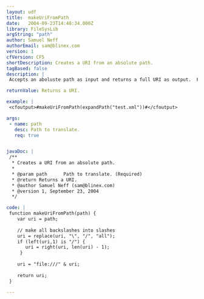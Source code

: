 ```yaml
---
layout: udf
title:  makeUriFromPath
date:   2004-09-23T14:48:34.000Z
library: FileSysLib
argString: "path"
author: Samuel Neff
authorEmail: sam@blinex.com
version: 1
cfVersion: CF5
shortDescription: Creates a URI from an absolute path.
tagBased: false
description: |
 Accepts an aboluste path as input and returns a full URI as output.  For example, &quot;C:\Temp\Test.xml&quot; returns &quot;file:///C:/Temp/Test.xml&quot;.

returnValue: Returns a URI.

example: |
 <cfoutput>#makeUriFromPath(expandPath("test.xml"))#</cfoutput>

args:
 - name: path
   desc: Path to translate.
   req: true


javaDoc: |
 /**
  * Creates a URI from an absolute path.
  * 
  * @param path      Path to translate. (Required)
  * @return Returns a URI. 
  * @author Samuel Neff (sam@blinex.com) 
  * @version 1, September 23, 2004 
  */

code: |
 function makeUriFromPath(path) {
    var uri = path;
      
    // make all backslashes into slashes
    uri = replace(uri, "\", "/", "all");
    if (left(uri,1) is "/") {
       uri = right(uri, len(uri) - 1);
     }
      
    uri = "file:///" & uri;
     
    return uri;
 }

---
```



